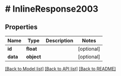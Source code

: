 # # InlineResponse2003

## Properties

Name | Type | Description | Notes
------------ | ------------- | ------------- | -------------
**id** | **float** |  | [optional] 
**data** | **object** |  | [optional] 

[[Back to Model list]](../../README.md#documentation-for-models) [[Back to API list]](../../README.md#documentation-for-api-endpoints) [[Back to README]](../../README.md)


